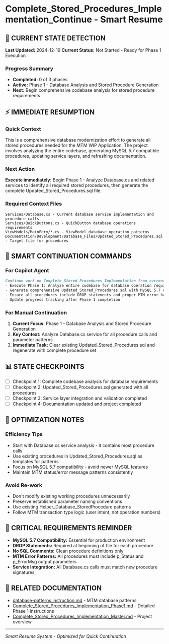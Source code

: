 # Complete_Stored_Procedures_Implementation_Continue - Smart Resume

## 🔄 **CURRENT STATE DETECTION**
**Last Updated:** 2024-12-19
**Current Status:** Not Started - Ready for Phase 1 Execution

### Progress Summary
- **Completed:** 0 of 3 phases
- **Active:** Phase 1 - Database Analysis and Stored Procedure Generation
- **Next:** Begin comprehensive codebase analysis for stored procedure requirements

## ⚡ **IMMEDIATE RESUMPTION**

### Quick Context
This is a comprehensive database modernization effort to generate all stored procedures needed for the MTM WIP Application. The project involves analyzing the entire codebase, generating MySQL 5.7 compatible procedures, updating service layers, and refreshing documentation.

### Next Action
**Execute immediately:** Begin Phase 1 - Analyze Database.cs and related services to identify all required stored procedures, then generate the complete Updated_Stored_Procedures.sql file.

### Required Context Files
```
Services/Database.cs - Current database service implementation and procedure calls
Services/QuickButtons.cs - QuickButton database operations requirements
ViewModels/MainForm/*.cs - ViewModel database operation patterns
Documentation/Development/Database_Files/Updated_Stored_Procedures.sql - Target file for procedures
```

## 🎯 **SMART CONTINUATION COMMANDS**

### For Copilot Agent
```markdown
Continue work on Complete_Stored_Procedures_Implementation from current state:
- Execute Phase 1: Analyze entire codebase for database operation requirements
- Generate comprehensive Updated_Stored_Procedures.sql with MySQL 5.7 compatibility
- Ensure all procedures include DROP statements and proper MTM error handling patterns
- Update progress tracking after Phase 1 completion
```

### For Manual Continuation
1. **Current Focus:** Phase 1 - Database Analysis and Stored Procedure Generation
2. **Key Context:** Analyze Database.cs service for all procedure calls and parameter patterns
3. **Immediate Task:** Clear existing Updated_Stored_Procedures.sql and regenerate with complete procedure set

## 📊 **STATE CHECKPOINTS**
- [ ] Checkpoint 1: Complete codebase analysis for database requirements
- [ ] Checkpoint 2: Updated_Stored_Procedures.sql generated with all procedures
- [ ] Checkpoint 3: Service layer integration and validation completed
- [ ] Checkpoint 4: Documentation updated and project completed

## 🔧 **OPTIMIZATION NOTES**
### Efficiency Tips
- Start with Database.cs service analysis - it contains most procedure calls
- Use existing procedures in Updated_Stored_Procedures.sql as templates for patterns
- Focus on MySQL 5.7 compatibility - avoid newer MySQL features
- Maintain MTM status/error message patterns consistently

### Avoid Re-work
- Don't modify existing working procedures unnecessarily
- Preserve established parameter naming conventions
- Use existing Helper_Database_StoredProcedure patterns
- Follow MTM transaction type logic (user intent, not operation numbers)

## 🚨 **CRITICAL REQUIREMENTS REMINDER**
- **MySQL 5.7 Compatibility:** Essential for production environment
- **DROP Statements:** Required at beginning of file for each procedure
- **No SQL Comments:** Clean procedure definitions only
- **MTM Error Patterns:** All procedures must include p_Status and p_ErrorMsg output parameters
- **Service Integration:** All Database.cs calls must match new procedure signatures

## 🔗 **RELATED DOCUMENTATION**
- [database-patterns.instruction.md](.github/Development-Instructions/database-patterns.instruction.md) - MTM database patterns
- [Complete_Stored_Procedures_Implementation_Phase1.md](./Complete_Stored_Procedures_Implementation_Phase1.md) - Detailed Phase 1 instructions
- [Complete_Stored_Procedures_Implementation_Master.md](./Complete_Stored_Procedures_Implementation_Master.md) - Project overview

---
*Smart Resume System - Optimized for Quick Continuation*
